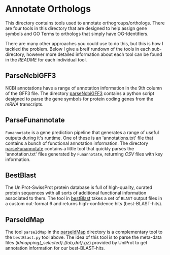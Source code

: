 # Annotate Orthologs

This directory contains tools used to annotate orthogroups/orthologs. There are four tools in this
directory that are designed to help assign gene symbols and GO Terms to orthologs that simply
have OG-Identifiers.

There are many other approaches you could use to do this, but this is how I tackled the problem. Below
I give a breif rundown of the tools in each sub-directory, however more detailed information about
each tool can be found in the *README* for each individual tool.

## ParseNcbiGFF3

NCBI annotations have a range of annotation information in the 9th column of the GFF3 file. The directory
[parseNcbiGFF3][parseNcbi] contains a python script designed to parse the gene symbols for protein coding
genes from the *mRNA* transcripts.

## ParseFunannotate

`Funannotate` is a gene prediction pipeline that generates a range of useful outputs during it's runtime.
One of these is an 'annotations.txt' file that contains a bunch of functional annotation information. The
directory [parseFunannotate][parseFun] contains a little tool that quickly parses the 'annotation.txt' files
generated by `Funannotate`, returning *CSV* files with key information.

## BestBlast

The UniProt-SwissProt protein database is full of high-quality, curated protein sequences with all sorts of
additional functional information associated to them. The tool in [bestBlast][bestBlast] takes a set of `BLAST`
output files in a custom out-format 6 and returns high-confidence hits (best-BLAST-hits).

## ParseIdMap

The tool `parseIdMap` in the [parseIdMap][parseId] directory is a complementary tool to the `bestBlast.py` tool
above. The idea of this tool is to parse the meta-data files (*idmapping{_selected}.{tab,dat}.gz*) provided
by UniProt to get annotation information for our best-BLAST-hits.

[parseNcbi]: https://github.com/a-lud/annotateOrthologs/tree/main/parseNcbiGFF3
[bestBlast]: https://github.com/a-lud/annotateOrthologs/tree/main/bestBlast
[parseFun]: https://github.com/a-lud/annotateOrthologs/tree/main/parseFunannotate
[parseId]: https://github.com/a-lud/annotateOrthologs/tree/main/parseIdMap
